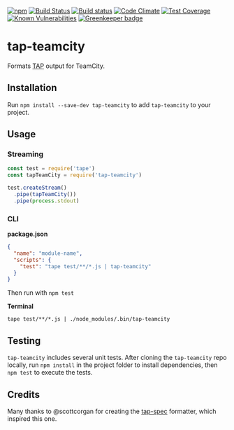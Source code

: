 [![npm](https://img.shields.io/npm/v/tap-teamcity.svg)](https://www.npmjs.com/package/tap-teamcity)
[![Build Status](https://travis-ci.org/smockle/tap-teamcity.svg?branch=master)](https://travis-ci.org/smockle/tap-teamcity)
[![Build status](https://ci.appveyor.com/api/projects/status/ms9rme11nk1a5auq?svg=true)](https://ci.appveyor.com/project/smockle/tap-teamcity)
[![Code Climate](https://codeclimate.com/github/smockle/tap-teamcity/badges/gpa.svg)](https://codeclimate.com/github/smockle/tap-teamcity)
[![Test Coverage](https://codeclimate.com/github/smockle/tap-teamcity/badges/coverage.svg)](https://codeclimate.com/github/smockle/tap-teamcity/coverage)
[![Known Vulnerabilities](https://snyk.io/test/npm/randomly/badge.svg)](https://snyk.io/test/npm/randomly)
[![Greenkeeper badge](https://badges.greenkeeper.io/smockle/tap-teamcity.svg)](https://greenkeeper.io/)

# tap-teamcity

Formats [TAP](https://testanything.org/tap-specification.html) output for TeamCity.

## Installation

Run `npm install --save-dev tap-teamcity` to add `tap-teamcity` to your project.

## Usage

### Streaming

```JavaScript
const test = require('tape')
const tapTeamCity = require('tap-teamcity')

test.createStream()
  .pipe(tapTeamCity())
  .pipe(process.stdout)
```

### CLI

**package.json**

```JSON
{
  "name": "module-name",
  "scripts": {
    "test": "tape test/**/*.js | tap-teamcity"
  }
}
```

Then run with `npm test`

**Terminal**

```
tape test/**/*.js | ./node_modules/.bin/tap-teamcity
```

## Testing

`tap-teamcity` includes several unit tests. After cloning the `tap-teamcity` repo locally, run `npm install` in the project folder to install dependencies, then `npm test` to execute the tests.

## Credits

Many thanks to @scottcorgan for creating the [tap-spec](https://github.com/scottcorgan/tap-spec) formatter, which inspired this one.

